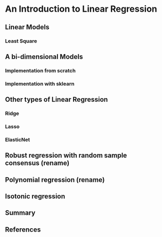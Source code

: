 # An Introduction to Linear Regression

## Linear Models

### Least Square

## A bi-dimensional Models

### Implementation from scratch

### Implementation with sklearn

## Other types of Linear Regression

### Ridge

### Lasso

### ElasticNet

## Robust regression with random sample consensus (rename)

## Polynomial regression (rename)

## Isotonic regression

## Summary

## References
